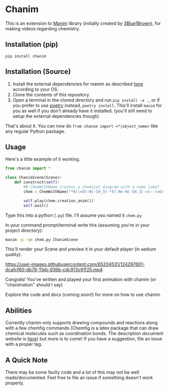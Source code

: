 # Chanim
This is an extension to [Manim](https://www.github.com/ManimCommunity/manim) library (initially created by [3Blue1Brown](https://github.com/3b1b/manim)),
for making videos regarding chemistry.
> 

## Installation (pip)
`pip install chanim`

## Installation (Source)
1. Install the external dependencies for manim as described [here](https://docs.manim.community/en/latest/installation.html) according to your OS.
2. Clone the contents of this repository.
3. Open a terminal in the cloned directory and run `pip install -e .`, or if you prefer to use [poetry](https://python-poetry.org) instead, `poetry install`. This'll install `manim` for you as well if you don't already have it installed. (you'll still need to setup the external dependencies though)

That's about it. You can now do `from chanim import <*|object_name>` like any regular Python package. 

## Usage

Here's a little example of it working.

```py
from chanim import *

class ChanimScene(Scene):
    def construct(self):
        ## ChemWithName creates a chemical diagram with a name label
        chem = ChemWithName("*6((=O)-N(-CH_3)-*5(-N=-N(-CH_3)-=)--(=O)-N(-H_3C)-)", "Caffeine")

        self.play(chem.creation_anim())
        self.wait()
```

Type this into a python (`.py`) file. I'll assume you named it `chem.py`

In your command prompt/terminal write this (assuming you're in your project directory):

```sh
manim -p -qm chem.py ChanimScene
```
This'll render your Scene and `p`review it in your default player (in `m`edium `q`uality).


https://user-images.githubusercontent.com/65204531/124297601-dcafcf80-db78-11eb-936b-cdc913c91f25.mp4


Congrats! You've written and played your first animation with chanim (or "chanimation" should I say)

Explore the code and docs (coming soon!) for more on how to use chanim.

## Abilities
Currently chanim only supports drawing compounds and reactions along with a few chemfig commands (Chemfig is a latex package that can draw chemical molecules such as coordination bonds. The description document website is [here](http://ctan.imsc.res.in/macros/generic/chemfig/chemfig-en.pdf)) but more is to come! If you have a suggestion, file an issue with a proper tag.

## A Quick Note
There may be some faulty code and a lot of this may not be well made/documented. Feel free to file an issue if something doesn't work properly.
